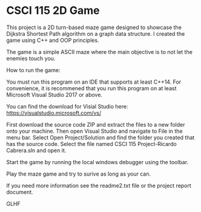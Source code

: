 # CSCI 115 2D Game

This project is a 2D turn-based maze game designed to showcase the Dijkstra Shortest Path algorithm on a graph data structure.
I created the game using C++ and OOP principles.

The game is a simple ASCII maze where the main objective is to not let the enemies touch you.

How to run the game:

You must run this program on an IDE that supports at least C++14. For convenience, it is recommened that you run this program on at least Microsoft Visual Studio 2017 or above.

You can find the download for Visial Studio here: https://visualstudio.microsoft.com/vs/

First download the source code ZIP and extract the files to a new folder onto your machine. Then open Visual Studio and navigate to File in the menu bar. Select Open Project/Solution and find the folder you created that has the source code. Select the file named CSCI 115 Project-Ricardo Cabrera.sln and open it.

Start the game by running the local windows debugger using the toolbar.

Play the maze game and try to surive as long as your can.

If you need more information see the readme2.txt file or the project report document.

GLHF

